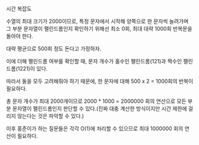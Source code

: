 시간 복잡도

수열의 최대 크기가 2000이므로, 특정 문자에서 시작해 양쪽으로 한 문자씩 늘려가며 그 부분 문자열이 팰린드롬인지 확인하기 위해선 최소 0회, 최대 대략 1000회 반복문을 돌아야 한다.

대략 평균으로 500회 정도 돈다고 가정하자.

이에 더해 팰린드롬 여부를 확인할 때, 문자 개수가 홀수인 팰린드롬(121)과 짝수인 팰린드롬(1221)이 있다.

따라서 둘을 모두 고려해줘야 하기 때문에, 한 문자에 대해 500 x 2 = 1000회의 반복이 필요하다.

총 문자 개수가 최대 2000개이므로 2000 \* 1000 = 2000000 회의 연산으로 모든 부분 문자열이 팰린드롬인지 판단할 수 있다.(진짜 대충 계산한 방식이지만 시간 제한에 걸리지 않는다는 것은 파악할 수 있다.)

이후 홍준이가 하는 질문들은 각각 O(1)에 처리할 수 있으므로 최대 1000000 회의 연산이 필요하다.

